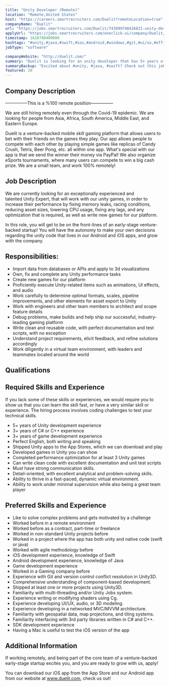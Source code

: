 ```yaml
---
title: "Unity Developer (Remote)"
location: "Remote,United States"
host: "https://careers.smartrecruiters.com/Duelit?remoteLocation=true"
companyName: "Duelit"
url: "https://jobs.smartrecruiters.com/Duelit/743999740426821-unity-developer-remote-"
applyUrl: "https://jobs.smartrecruiters.com/oneclick-ui/company/Duelit/publication/8179f438-4c8e-44a5-a573-96cf1ab5a4b5?dcr_id=DCRA1"
timestamp: 1618790400000
hashtags: "#unity,#java,#swift,#ios,#android,#windows,#git,#ui/ux,#office,#optimization"
jobType: "software"

companyWebsite: "http://duelit.com/"
summary: "Duelit is looking for an unity developer that has 5+ years of Unity development experience."
summaryBackup: "Excited about #unity, #java, #swift? Check out this job post!"
featured: 20
---
```


## Company Description

—————This is a %100 remote position—————

We are still hiring remotely even through the Covid-19 epidemic. We are looking for people from Asia, Africa, South America, Middle East, and Eastern Europe.

Duelit is a venture-backed mobile skill gaming platform that allows users to bet with their friends on the games they play. Our app allows people to compete with each other by playing simple games like replicas of Candy Crush, Tetris, Beer Pong, etc. all within one app. What's special with our app is that we send the winner their money via PayPal! We also organize eSports tournaments, where many users can compete to win a big cash prize. We are a small team, and work 100% remotely!

## Job Description

We are currently looking for an exceptionally experienced and talented Unity Expert, that will work with our unity games, in order to increase their performance by fixing memory leaks, racing conditions, reducing asset sizes, lowering CPU usage, fixing any lags, and any optimization that is required, as well as write new games for our platform.

In this role, you will get to be on the front-lines of an early-stage venture-backed startup! You will have the autonomy to make your own decisions regarding the unity code that lives in our Android and iOS apps, and grow with the company.

## Responsibilities:

*   Import data from databases or APIs and apply to 3d visualizations
*   Own, fix and complete any Unity performance tasks 
*   Create new games for our platform
*   Proficiently execute Unity-related items such as animations, UI effects, and audio
*   Work carefully to determine optimal formats, scales, pipeline improvements, and other elements for asset export to Unity
*   Work with engineers and other team members to architect and scope feature details
*   Debug problems, make builds and help ship our successful, industry-leading gaming platform
*   Write clean and reusable code, with perfect documentation and test scripts, with no exception
*   Understand project requirements, elicit feedback, and refine solutions accordingly 
*   Work diligently in a virtual team environment, with leaders and teammates located around the world

## Qualifications

## Required Skills and Experience

If you lack some of these skills or experiences, we would require you to show us that you can learn the skill fast, or have a very similar skill or experience. The hiring process involves coding challenges to test your technical skills.

*   5+ years of Unity development experience
*   3+ years of C# or C++ experience
*   3+ years of game development experience
*   Perfect English, both writing and speaking
*   Shipped Unity apps to the App Stores, which we can download and play
*   Developed games in Unity you can show
*   Completed performance optimization for at least 3 Unity games
*   Can write clean code with excellent documentation and unit test scripts
*   Must have strong communication skills.
*   Detail-oriented, with excellent analytical and problem-solving skills.
*   Ability to thrive in a fast-paced, dynamic virtual environment.
*   Ability to work under minimal supervision while also being a great team player

## Preferred Skills and Experience

*   Like to solve complex problems and gets motivated by a challenge
*   Worked before in a remote environment
*   Worked before as a contract, part-time or freelance
*   Worked in non-standard Unity projects before
*   Worked in a project where the app has both unity and native code (swift or java)
*   Worked with agile methodology before
*   iOS development experience, knowledge of Swift
*   Android development experience, knowledge of Java
*   Game development experience 
*   Worked in a Gaming company before
*   Experience with Git and version control conflict resolution in Unity3D.
*   Comprehensive understanding of component-based development.
*   Shipped at least one or more projects using Unity3D.
*   Familiarity with multi-threading and/or Unity Jobs system.
*   Experience writing or modifying shaders using Cg.
*   Experience developing UI/UX, audio, or 3D modeling.
*   Experience developing in a networked MVC/MVVM architecture.
*   Familiarity with geospatial data, map projections, and tiling systems.
*   Familiarity interfacing with 3rd party libraries written in C# and C++.
*   SDK development experience 
*   Having a Mac is useful to test the iOS version of the app

## Additional Information

If working remotely, and being part of the core team of a venture-backed early-stage startup excites you, and you are ready to grow with us, apply!

You can download our iOS app from the App Store and our Android app from our website at www.duelit.com, check us out!
